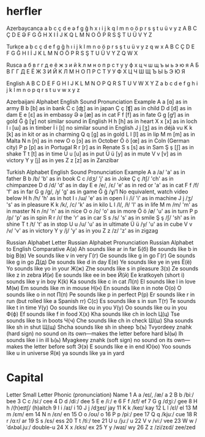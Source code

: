 # herfler

Azerbaycanca
 a b c ç d e ə f g ğ h x ı i j k q l m n o ö p r s ş t u ü v y z
 A B C Ç D E Ə F G Ğ H X I İ J K Q L M N O Ö P R S Ş T U Ü V Y Z

Turkce
 a b c ç d e f g ğ h ı i j k l m n o ö p r s ş t u ü v y z q w x 
 A B C Ç D E F G Ğ H I İ J K L M N O Ö P R S Ş T U Ü V Y Z Q W X 

Rusca
 a б в г г д e ё ж з и й k л м н о п р с т у у ф х ц ч ш щ ъ ы ь э ю я
 A Б В Г Г Д E Ё Ж З И Й K Л М Н О П Р С Т У У Ф Х Ц Ч Ш Щ Ъ Ы Ь Э Ю Я 

English
 A B C D E F G H I J K L M N O P Q R S T U V W X Y Z
 a b c d e f g h i j k l m n o p q r s t u v w x y z

Azerbaijani Alphabet   English Sound   Pronunciation Example
A a [ɑ] as in army
B b [b] as in bank
C c [ʤ] as in japan
Ç ç [ʧ] as in child
D d [d] as in dam
E e [ɛ] as in embassy
Ə ə [æ] as in cat
F f [f] as in fate
G g [ɡʲ]    as in gold
Ğ ğ [ɣ] not similar sound in English
H h [h] as in heart
X x [x] as in loch
I ı [ɯ] as in timber
İ i [ɪ] no similar sound in English
J j [ʒ] as in déjà vu
K k [k] as in kit or as in charming
Q q [ɡ] as in gold
L l [l] as in lip
M m [m] as in Malta
N n [n] as in new
O o [ɔ] as in October
Ö ö [œ] as in Coln (German city)
P p [p] as in Portugal
R r [r] as in Renate
S s [s] as in Sam
Ş ş [ʃ] as in shake
T t [t] as in time
U u [u] as in put
Ü ü [y] as in mute
V v [v] as in victory
Y y [j] as in yes
Z z [z] as in Zanzibar

Turkish Alphabet    English Sound   Pronunciation Example
A a /a/ 'a' as in father
B b /b/ 'b' as in book
C c /dʒ/    'j' as in Joke
Ç ç /tʃ/    'ch' as in chimpanzee
D d /d/ 'd' as in day
E e /e/, /ɛ/    'e' as in red or 'a' as in cat
F f /f/ 'f' as in far
G g /ɡ/, /ɟ/    'g' as in game
Ğ ğ /ɣ/1    No equivalent, watch video below
H h /h/ 'h' as in hot
I ı /ɯ/ 'e' as in open
İ i /i/ 'i' as in machine
J j /ʒ/ 's' as in pleasure
K k /k/, /c/    'k' as in kilo
L l /l/, /ɫ/    'l' as in life
M m /m/ 'm' as in master
N n /n/ 'n' as in nice
O o /o/ 'o' as in more
Ö ö /ø/ 'u' as in turn
P p /p/ 'p' as in spin
R r /ɾ/ the 'r' as in car
S s /s/ 's' as in smile
Ş ş /ʃ/ 'sh' as in shine
T t /t/ 't' as in stop
U u /u/ 'u' as in ultimate
Ü ü /y/ 'u' as in cube
V v /v/ 'v' as in victory
Y y /j/ 'y' as in you
Z z /z/ 'z' as in zigzag

Russian Alphabet Letter Russian Alphabet Pronunciation  Russian Alphabet to English Comparative
A(a)    Ah  sounds like ar in far
Б(б)    Be  sounds like b in big
В(в)    Ve  sounds like v in very
Г(г)    Ge  sounds like g in go
Г(г)    Ge  sounds like g in go
Д(д)    De  sounds like d in day
E(e)    Ye  sounds like ye in yes
Ё(ё)    Yo  sounds like yo in your
Ж(ж)    Zhe sounds like s in pleasure
З(з)    Ze  sounds like z in zebra
И(и)    Ee  sounds like ee in bee
Й(й)    Ee kratkoyeh (short i)  sounds like y in boy
K(k)    Ka  sounds like c in cat
Л(л)    El  sounds like l in love
М(м)    Em  sounds like m in mouse
Н(н)    En  sounds like n in note
О(о)    O   sounds like o in not
П(п)    Pe  sounds like p in perfect
Р(р)    Er  sounds like r in run (but rolled like a Spanish rr)
С(с)    Es  sounds like s in sun
Т(т)    Te  sounds like t in time
У(у)    Oo  sounds like ou in you
У(у)    Oo  sounds like ou in you
Ф(ф)    Ef  sounds like f in food
Х(х)    Kha sounds like ch in loch
Ц(ц)    Tse sounds like ts in boots
Ч(ч)    Che sounds like ch in check
Ш(ш)    Sha sounds like sh in shut
Щ(щ)    Shcha   sounds like sh in sheep
Ъ(ъ)    Tvyordeey znahk (hard sign) no sound on its own—makes the letter before hard
Ы(ы)    Ih  sounds like i in ill
Ь(ь)    Myagkeey znahk (soft sign)  no sound on its own—makes the letter before soft
Э(э)    E   sounds like e in end
Ю(ю)    Yoo sounds like u in universe
Я(я)    ya  sounds like ya in yard


#   Capital
Letter  Small
Letter  Phonic
(pronunciation) Name
1   A   a   /eɪ/, /æ/   a
2   B   b   /biː/   bee
3   C   c   /siː/   cee
4   D   d   /diː/   dee
5   E   e   /iː/    e
6   F   f   /ɛf/    ef
7   G   g   /dʒiː/  gee
8   H   h   /(h)eɪtʃ/   (h)aitch
9   I   i   /aɪ/    i
10  J   j   /dʒeɪ/  jay
11  K   k   /keɪ/   kay
12  L   l   /ɛl/    el
13  M   m   /ɛm/    em
14  N   n   /ɛn/    en
15  O   o   /oʊ/    o
16  P   p   /piː/   pee
17  Q   q   /kjuː/  cue
18  R   r   /ɑːr/   ar
19  S   s   /ɛs/    ess
20  T   t   /tiː/   tee
21  U   u   /juː/   u
22  V   v   /viː/   vee
23  W   w   /ˈdʌbəl.juː/    double-u
24  X   x   /ɛks/   ex
25  Y   y   /waɪ/   wy
26  Z   z   /zi/zɛd/    zee/zed

